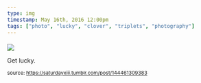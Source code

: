 ```yaml
---
type: img
timestamp: May 16th, 2016 12:00pm
tags: ["photo", "lucky", "clover", "triplets", "photography"]
---
```

####
<img src="https://saturdayxiii.github.io/media/144461309383.jpg"/>
                                                                                          
Get lucky.
 
                                    
                
                
                
                
                                
<small>source: https://saturdayxiii.tumblr.com/post/144461309383</small>